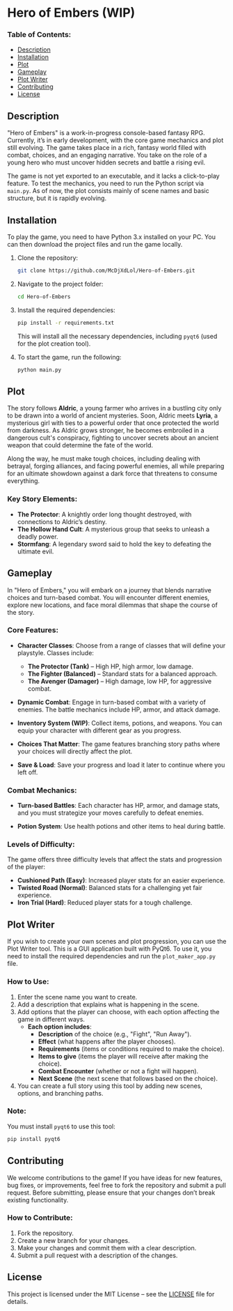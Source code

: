 # Hero of Embers (WIP)

### Table of Contents:
- [Description](#description)
- [Installation](#installation)
- [Plot](#plot)
- [Gameplay](#gameplay)
- [Plot Writer](#plot-writer)
- [Contributing](#contributing)
- [License](#license)

## Description
"Hero of Embers" is a work-in-progress console-based fantasy RPG. Currently, it’s in early development, with the core game mechanics and plot still evolving. The game takes place in a rich, fantasy world filled with combat, choices, and an engaging narrative. You take on the role of a young hero who must uncover hidden secrets and battle a rising evil.

The game is not yet exported to an executable, and it lacks a click-to-play feature. To test the mechanics, you need to run the Python script via `main.py`. As of now, the plot consists mainly of scene names and basic structure, but it is rapidly evolving.

## Installation
To play the game, you need to have Python 3.x installed on your PC. You can then download the project files and run the game locally.

1. Clone the repository:
    ```bash
    git clone https://github.com/McDjXdLol/Hero-of-Embers.git
    ```

2. Navigate to the project folder:
    ```bash
    cd Hero-of-Embers
    ```

3. Install the required dependencies:
    ```bash
    pip install -r requirements.txt
    ```
   This will install all the necessary dependencies, including `pyqt6` (used for the plot creation tool).

4. To start the game, run the following:
    ```bash
    python main.py
    ```

## Plot
The story follows **Aldric**, a young farmer who arrives in a bustling city only to be drawn into a world of ancient mysteries. Soon, Aldric meets **Lyria**, a mysterious girl with ties to a powerful order that once protected the world from darkness. As Aldric grows stronger, he becomes embroiled in a dangerous cult's conspiracy, fighting to uncover secrets about an ancient weapon that could determine the fate of the world.

Along the way, he must make tough choices, including dealing with betrayal, forging alliances, and facing powerful enemies, all while preparing for an ultimate showdown against a dark force that threatens to consume everything.

### Key Story Elements:
- **The Protector**: A knightly order long thought destroyed, with connections to Aldric’s destiny.
- **The Hollow Hand Cult**: A mysterious group that seeks to unleash a deadly power.
- **Stormfang**: A legendary sword said to hold the key to defeating the ultimate evil.

## Gameplay
In "Hero of Embers," you will embark on a journey that blends narrative choices and turn-based combat. You will encounter different enemies, explore new locations, and face moral dilemmas that shape the course of the story.

### Core Features:
- **Character Classes**: Choose from a range of classes that will define your playstyle. Classes include:
    - **The Protector (Tank)** – High HP, high armor, low damage.
    - **The Fighter (Balanced)** – Standard stats for a balanced approach.
    - **The Avenger (Damager)** – High damage, low HP, for aggressive combat.
  
- **Dynamic Combat**: Engage in turn-based combat with a variety of enemies. The battle mechanics include HP, armor, and attack damage.

- **Inventory System (WIP)**: Collect items, potions, and weapons. You can equip your character with different gear as you progress.

- **Choices That Matter**: The game features branching story paths where your choices will directly affect the plot.

- **Save & Load**: Save your progress and load it later to continue where you left off.

### Combat Mechanics:
- **Turn-based Battles**: Each character has HP, armor, and damage stats, and you must strategize your moves carefully to defeat enemies.
  
- **Potion System**: Use health potions and other items to heal during battle.

### Levels of Difficulty:
The game offers three difficulty levels that affect the stats and progression of the player:
- **Cushioned Path (Easy)**: Increased player stats for an easier experience.
- **Twisted Road (Normal)**: Balanced stats for a challenging yet fair experience.
- **Iron Trial (Hard)**: Reduced player stats for a tough challenge.

## Plot Writer
If you wish to create your own scenes and plot progression, you can use the Plot Writer tool. This is a GUI application built with PyQt6. To use it, you need to install the required dependencies and run the `plot_maker_app.py` file.

### How to Use:
1. Enter the scene name you want to create.
2. Add a description that explains what is happening in the scene.
3. Add options that the player can choose, with each option affecting the game in different ways.
    - **Each option includes**:
        - **Description** of the choice (e.g., "Fight", "Run Away").
        - **Effect** (what happens after the player chooses).
        - **Requirements** (items or conditions required to make the choice).
        - **Items to give** (items the player will receive after making the choice).
        - **Combat Encounter** (whether or not a fight will happen).
        - **Next Scene** (the next scene that follows based on the choice).
4. You can create a full story using this tool by adding new scenes, options, and branching paths.

### Note:
You must install `pyqt6` to use this tool:
```bash
pip install pyqt6
```
## Contributing
We welcome contributions to the game! If you have ideas for new features, bug fixes, or improvements, feel free to fork the repository and submit a pull request. Before submitting, please ensure that your changes don’t break existing functionality.

### How to Contribute:
1. Fork the repository.
2. Create a new branch for your changes.
3. Make your changes and commit them with a clear description.
4. Submit a pull request with a description of the changes.

## License
This project is licensed under the MIT License – see the [LICENSE](LICENSE) file for details.
